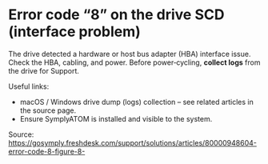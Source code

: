 # Error code “8” on the drive SCD (interface problem)

The drive detected a hardware or host bus adapter (HBA) interface issue. Check the HBA, cabling, and power. Before power‑cycling, **collect logs** from the drive for Support.

Useful links:
- macOS / Windows drive dump (logs) collection – see related articles in the source page.
- Ensure SymplyATOM is installed and visible to the system.

Source: https://gosymply.freshdesk.com/support/solutions/articles/80000948604-error-code-8-figure-8-
